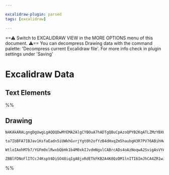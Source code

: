 ```yaml
---

excalidraw-plugin: parsed
tags: [excalidraw]

---
```

==⚠  Switch to EXCALIDRAW VIEW in the MORE OPTIONS menu of this document. ⚠== You can decompress Drawing data with the command palette: 'Decompress current Excalidraw file'. For more info check in plugin settings under 'Saving'


# Excalidraw Data
## Text Elements
%%
## Drawing
```compressed-json
N4KAkARALgngDgUwgLgAQQQDwMYEMA2AlgCYBOuA7hADTgQBuCpAzoQPYB2KqATLZMzYBXUtiRoIACyhQ4zZAHoFAc0JRJQgEYA6bGwC2CgF7N6hbEcK4OCtptbErHALRY8RMpWdx8Q1TdIEfARcZgRmBShcZQUebQBWbQBGGjoghH0EDihmbgBtAF1+CFw4OABlKKhxVFAwSHUMmohiXFIAa1T6hkIECgAhXGx25VJhDmIAYTZ8NlJuCABiADNV

ta7IbBFA7IBJav1KsfaEadn5iUWkhGvrjYgt0h2ofYzB4dHxqZm5haubgH3R7PV76ABihHw+EqMGCC0EHiB2yyLwORzYJwA6iR1Nw+OBNsi9mioMcEDC4RIESQkU8UaCAErCZSSDjhXJoJL8Ql04kZADycCGahg3CSAAZxdyHkTURkwZwoGDcPpIaK0PFpcD6QcFdlyoQjDUeFKCTLeXL9AAVLBQACCRGUXAkwWWUFpIJJbXtTzYFEkIWI3A4Qih

WtloIAohM7b7/YGFm0xlRwxbQbHk1b4M0xkIJvdmNgxlCABrcADs4oAzNoqwA2SvigAsVYAnE34lWkvjuoXi/gAJrcJtNuJV+Llnh11s8AAc5Yl7elRjYBm4dW69AIQhqSQJAF9U56Mky88Q2cwOehc/npaMSAajXjTd178RKgg4NxNWa3wBZNhiAQaNcE0YIgzQZYCDCO9SBIM5fjQDdIH6GYIOvZRNFwAAKHgknLaheHwwi8II1BxQSABKDZIA

ZBBlFDNoFlITCcJ4KspV4DiSO48iqIgA8jxRdETkFKB2A4K8QzDM1lnITI6ImJhCA4ZR1wJSAslA8DuFJHduU2IgvzQPSEAMiAOBVGpTPM4QoCINldNIHdBLNOwACsEGwHJyksuAAKAkCwIQdCoPwGCzSGcTGCtVd8HU+oGmzeF0m8iSaJlZgoAMLNEGDUN8HM2ZhhC7gwoixKIHwUJ7TSmK4vyqED3AQ86GWSFwnXfcQH3IA===
```
%%
